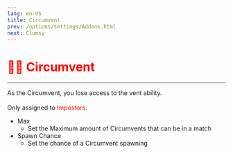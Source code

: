 ```yaml
---
lang: en-US
title: Circumvent
prev: /options/settings/Addons.html
next: Clumsy
---
```


# <font color="red">🧑‍🦽 <b>Circumvent</b></font> <Badge text="Impostor" type="tip" vertical="middle"/>
---

As the Circumvent, you lose access to the vent ability.<br><br>
Only assigned to <font color=red>Impostors</font>.
* Max
  * Set the Maximum amount of Circumvents that can be in a match
* Spawn Chance
  * Set the chance of a Circumvent spawning